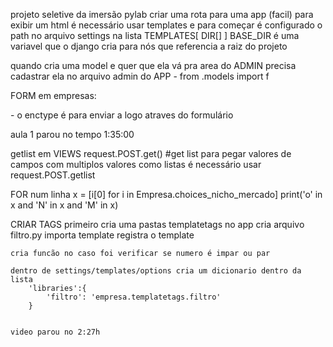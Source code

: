 projeto seletive da imersão pylab
criar uma rota para uma app (facil)
para exibir um html é necessário usar templates e para começar é configurado o path no arquivo settings na lista TEMPLATES[ DIR[] ]
    BASE_DIR é uma variavel que o django cria para nós que referencia a raiz do projeto


quando cria uma model e quer que ela vá pra area do ADMIN precisa cadastrar ela no arquivo admin do APP
    - from .models import <nome das classes>f


FORM em empresas: <form action="" method="" enctype="multipart/form-data">
    - o enctype é para enviar a logo  atraves do formulário


aula 1 parou no tempo 1:35:00

getlist em VIEWS request.POST.get()    #get list
    para pegar valores de campos com multiplos valores como listas é necessário usar request.POST.getlist

FOR num linha 
    x = [i[0] for i in Empresa.choices_nicho_mercado]
    print('o' in x and 'N' in x and 'M' in x)


CRIAR TAGS
    primeiro cria uma pastas templatetags no app
    cria arquivo filtro.py
    importa template
    registra o template

    cria funcão no caso foi verificar se numero é impar ou par

    dentro de settings/templates/options cria um dicionario dentro da lista
        'libraries':{
            'filtro': 'empresa.templatetags.filtro'
        }


    video parou no 2:27h